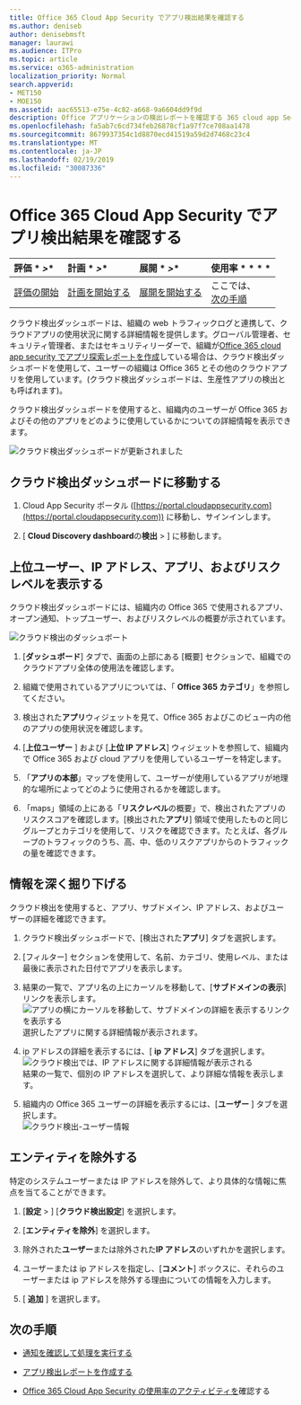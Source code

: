 ```yaml
---
title: Office 365 Cloud App Security でアプリ検出結果を確認する
ms.author: deniseb
author: denisebmsft
manager: laurawi
ms.audience: ITPro
ms.topic: article
ms.service: o365-administration
localization_priority: Normal
search.appverid:
- MET150
- MOE150
ms.assetid: aac65513-e75e-4c82-a668-9a6604dd9f9d
description: Office アプリケーションの検出レポートを確認する 365 cloud app Security は、組織内のユーザーがクラウドアプリをどのように使用するかについて詳しく知るのに役立ちます。ファイアウォールとプロキシからのログファイルを使用してアプリ探索レポートを作成した後、アプリ検出ダッシュボードで結果を確認します。
ms.openlocfilehash: fa5ab7c6cd734feb26878cf1a97f7ce708aa1478
ms.sourcegitcommit: 8679937354c1d8870ecd41519a59d2d7468c23c4
ms.translationtype: MT
ms.contentlocale: ja-JP
ms.lasthandoff: 02/19/2019
ms.locfileid: "30087336"
---
```

# <a name="review-app-discovery-findings-in-office-365-cloud-app-security"></a>Office 365 Cloud App Security でアプリ検出結果を確認する
  
|評価 * *\>**|計画 * *\>**|展開 * *\>**|使用率 * * * *|
|:-----|:-----|:-----|:-----|
|[評価の開始](office-365-cas-overview.md) <br/> |[計画を開始する](get-ready-for-office-365-cas.md) <br/> |[展開を開始する](turn-on-office-365-cas.md) <br/> |ここでは、  <br/> [次の手順](#next-steps) <br/> |
   
クラウド検出ダッシュボードは、組織の web トラフィックログと連携して、クラウドアプリの使用状況に関する詳細情報を提供します。グローバル管理者、セキュリティ管理者、またはセキュリティリーダーで、組織が[Office 365 cloud app security でアプリ探索レポートを作成](create-app-discovery-reports-in-ocas.md)している場合は、クラウド検出ダッシュボードを使用して、ユーザーの組織は Office 365 とその他のクラウドアプリを使用しています。(クラウド検出ダッシュボードは、生産性アプリの検出とも呼ばれます)。
  
 クラウド検出ダッシュボードを使用すると、組織内のユーザーが Office 365 およびその他のアプリをどのように使用しているかについての詳細情報を表示できます。 
  
![クラウド検出ダッシュボードが更新されました](media/12712681-c0b3-4cb3-b7fd-2cf2ad4e825f.png)
     
## <a name="go-to-the-cloud-discovery-dashboard"></a>クラウド検出ダッシュボードに移動する

1. Cloud App Security ポータル ([https://portal.cloudappsecurity.com](https://portal.cloudappsecurity.com)) に移動し、サインインします。
    
2. [ **Cloud Discovery dashboard**の**検出** \> ] に移動します。
    
## <a name="see-your-top-users-ip-addresses-apps-and-risk-levels"></a>上位ユーザー、IP アドレス、アプリ、およびリスクレベルを表示する

クラウド検出ダッシュボードには、組織内の Office 365 で使用されるアプリ、オープン通知、トップユーザー、およびリスクレベルの概要が示されています。
  
![クラウド検出のダッシュボート](media/06696946-fbdf-4781-b5b8-2ac074fcb2a1.png)
  
1. [**ダッシュボード**] タブで、画面の上部にある [概要] セクションで、組織でのクラウドアプリ全体の使用法を確認します。 
    
2. 組織で使用されているアプリについては、「 **Office 365 カテゴリ**」を参照してください。 
    
3. 検出された**アプリ**ウィジェットを見て、Office 365 およびこのビュー内の他のアプリの使用状況を確認します。 
    
4. [**上位ユーザー** ] および [**上位 IP アドレス**] ウィジェットを参照して、組織内で Office 365 および cloud アプリを使用しているユーザーを特定します。 
    
5. 「**アプリの本部**」マップを使用して、ユーザーが使用しているアプリが地理的な場所によってどのように使用されるかを確認します。 
    
6. 「maps」領域の上にある「**リスクレベル**の概要」で、検出されたアプリのリスクスコアを確認します。[検出された**アプリ**] 領域で使用したものと同じグループとカテゴリを使用して、リスクを確認できます。たとえば、各グループのトラフィックのうち、高、中、低のリスクアプリからのトラフィックの量を確認できます。 
    
## <a name="dive-deeper-into-the-information"></a>情報を深く掘り下げる

クラウド検出を使用すると、アプリ、サブドメイン、IP アドレス、およびユーザーの詳細を確認できます。
  
1. クラウド検出ダッシュボードで、[検出された**アプリ**] タブを選択します。 
    
2. [フィルター] セクションを使用して、名前、カテゴリ、使用レベル、または最後に表示された日付でアプリを表示します。
    
3. 結果の一覧で、アプリ名の上にカーソルを移動して、[**サブドメインの表示**] リンクを表示します。<br/> ![アプリの横にカーソルを移動して、サブドメインの詳細を表示するリンクを表示する](media/4a212215-8a2c-46fd-9ef9-89e4064658a6.png)<br/>選択したアプリに関する詳細情報が表示されます。
    
4. ip アドレスの詳細を表示するには、[ **ip アドレス**] タブを選択します。<br/>![クラウド検出では、IP アドレスに関する詳細情報が表示される](media/0c742bf6-da9e-4d22-8656-a27a5007d5d5.png)<br/>結果の一覧で、個別の IP アドレスを選択して、より詳細な情報を表示します。
    
5. 組織内の Office 365 ユーザーの詳細を表示するには、[**ユーザー** ] タブを選択します。<br/>![クラウド検出-ユーザー情報](media/2d9c2d85-01e6-4057-8020-d9a68f26bbac.png)
  
## <a name="exclude-entities"></a>エンティティを除外する

特定のシステムユーザーまたは IP アドレスを除外して、より具体的な情報に焦点を当てることができます。
  
1. [**設定** \> ] [**クラウド検出設定**] を選択します。
    
2. [**エンティティを除外**] を選択します。
    
3. 除外された**ユーザー**または除外された**IP アドレス**のいずれかを選択します。
    
4. ユーザーまたは ip アドレスを指定し、[**コメント**] ボックスに、それらのユーザーまたは ip アドレスを除外する理由についての情報を入力します。 
    
5. [ **追加** ] を選択します。
    
## <a name="next-steps"></a>次の手順

- [通知を確認して処理を実行する](review-office-365-cas-alerts.md)
    
- [アプリ検出レポートを作成する](create-app-discovery-reports-in-ocas.md)
    
- [Office 365 Cloud App Security の使用率のアクティビティを](utilization-activities-for-ocas.md)確認する
    

